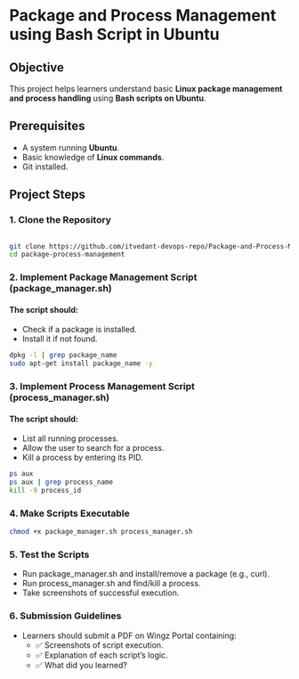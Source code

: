 # Package and Process Management using Bash Script in Ubuntu

## **Objective**
This project helps learners understand basic **Linux package management and process handling** using **Bash scripts on Ubuntu**.

## **Prerequisites**
- A system running **Ubuntu**.
- Basic knowledge of **Linux commands**.
- Git installed.

## **Project Steps**

### **1. Clone the Repository**
```sh

git clone https://github.com/itvedant-devops-repo/Package-and-Process-Management-using-Bash-Script-in-Ubuntu.git
cd package-process-management
```

### **2. Implement Package Management Script (package_manager.sh)**

#### **The script should:**
- Check if a package is installed.
- Install it if not found.

```sh
dpkg -l | grep package_name
sudo apt-get install package_name -y
```

### **3. Implement Process Management Script (process_manager.sh)**
#### **The script should:**
- List all running processes.
- Allow the user to search for a process.
- Kill a process by entering its PID.

```sh
ps aux
ps aux | grep process_name
kill -9 process_id
```

### **4. Make Scripts Executable**

```sh
chmod +x package_manager.sh process_manager.sh

```

### **5. Test the Scripts**

- Run package_manager.sh and install/remove a package (e.g., curl).
- Run process_manager.sh and find/kill a process.
- Take screenshots of successful execution.

### **6. Submission Guidelines**
- Learners should submit a PDF on Wingz Portal containing: 
  - ✅ Screenshots of script execution.
  - ✅ Explanation of each script’s logic.
  - ✅ What did you learned?
